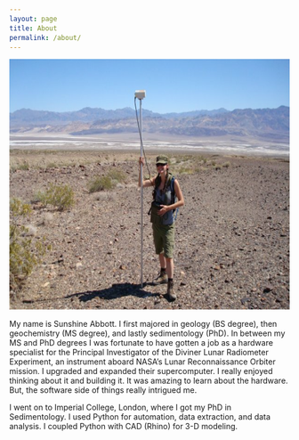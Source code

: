 ```yaml
---
layout: page
title: About
permalink: /about/
---
```


<img src="/assets/img/death_valley_field_trip.jpg" width="600" height="450">

My name is Sunshine Abbott. I first majored in geology (BS degree), then geochemistry (MS degree), and lastly sedimentology (PhD). In between my MS and PhD degrees I was fortunate to have gotten a job as a hardware specialist for the Principal Investigator of the Diviner Lunar Radiometer Experiment, an instrument aboard NASA’s Lunar Reconnaissance Orbiter mission. I upgraded and expanded their supercomputer. I really enjoyed thinking about it and building it. It was amazing to learn about the hardware. But, the software side of things really intrigued me. 

I went on to Imperial College, London, where I got my PhD in Sedimentology. I used Python for automation, data extraction, and data analysis. I coupled Python with CAD (Rhino) for 3-D modeling.